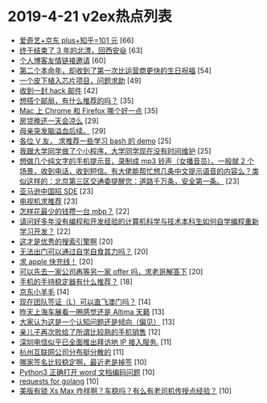 # 2019-4-21 v2ex热点列表

+ [爱奇艺+京东 plus+知乎=101 元](https://www.v2ex.com/t/557176#reply66) [66]
+ [终于结束了 3 年的北漂，回西安😆](https://www.v2ex.com/t/557259#reply63) [63]
+ [个人博客友情链接邀请](https://www.v2ex.com/t/557255#reply60) [60]
+ [第二个本命年，却收到了第一次比运营商更快的生日祝福](https://www.v2ex.com/t/557184#reply54) [54]
+ [一个皮下植入芯片项目，问题求助](https://www.v2ex.com/t/557200#reply49) [49]
+ [收到一封 hack 邮件](https://www.v2ex.com/t/557204#reply42) [42]
+ [想搭个邮局，有什么推荐的吗？](https://www.v2ex.com/t/557179#reply35) [35]
+ [Mac 上 Chrome 和 Firefox 哪个好一点](https://www.v2ex.com/t/557203#reply35) [35]
+ [房贷晚还一天会凉么](https://www.v2ex.com/t/557189#reply29) [29]
+ [母亲突发脑溢血后续。](https://www.v2ex.com/t/557258#reply29) [29]
+ [各位 V 友， 求推荐一些学习 bash 的 demo](https://www.v2ex.com/t/557187#reply25) [25]
+ [我跟大学同学做了个小程序，大学同学现在没有时间维护](https://www.v2ex.com/t/557231#reply25) [25]
+ [想做几个纯文字的手机提示音，录制成 mp3 铃声（女播音员）。一般就 2 个场景，收到电话，收到短信。有大佬能帮忙想几条中文提示语音的内容么？类似这样的：北京第三区交通委提醒您：道路千万条，安全第一条。](https://www.v2ex.com/t/557174#reply23) [23]
+ [亚马逊中国招 SDE](https://www.v2ex.com/t/557206#reply23) [23]
+ [电视机求推荐](https://www.v2ex.com/t/557219#reply23) [23]
+ [怎样花最少的钱攒一台 mbp？](https://www.v2ex.com/t/557224#reply22) [22]
+ [请问好多年没有编程和开发经验的计算机科学与技术本科生如何自学编程重新学习开发？](https://www.v2ex.com/t/557228#reply22) [22]
+ [这才是优秀的搜索引擎啊](https://www.v2ex.com/t/557166#reply20) [20]
+ [无法出门可以通过自学自食其力吗？](https://www.v2ex.com/t/557227#reply20) [20]
+ [求 apple 快充线！](https://www.v2ex.com/t/557233#reply20) [20]
+ [可以先去一家公司再等另一家 offer 吗，求老哥解答下](https://www.v2ex.com/t/557283#reply20) [20]
+ [手机的手持稳定器有什么推荐？](https://www.v2ex.com/t/557177#reply18) [18]
+ [京东小羊毛](https://www.v2ex.com/t/557170#reply14) [14]
+ [现在团队签证（L）可以直飞澳门吗？](https://www.v2ex.com/t/557193#reply14) [14]
+ [昨天上海车展看一圈感觉还是 Altima 天籁](https://www.v2ex.com/t/557175#reply13) [13]
+ [大家认为这是一个认知问题还是倾向（偏见）](https://www.v2ex.com/t/557178#reply13) [13]
+ [亲儿子再次败给了所谓比较熟的手机销售](https://www.v2ex.com/t/557292#reply12) [12]
+ [深圳电信似乎已全面推出拜访地 IP 接入服务.](https://www.v2ex.com/t/557167#reply11) [11]
+ [杭州互联网公司分布挺分散的](https://www.v2ex.com/t/557257#reply11) [11]
+ [哪家签名比较稳定啊，最近老是掉签](https://www.v2ex.com/t/557169#reply10) [10]
+ [Python3 正确打开 word 文档编码问题](https://www.v2ex.com/t/557191#reply10) [10]
+ [requests for golang](https://www.v2ex.com/t/557209#reply10) [10]
+ [美版有锁 Xs Max 咋样啊？车稳吗？有么有老司机传授点经验？](https://www.v2ex.com/t/557232#reply10) [10]
